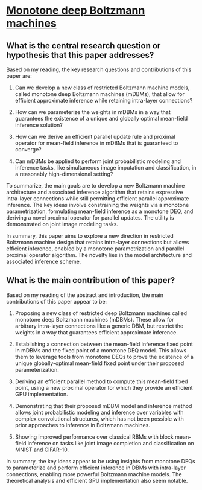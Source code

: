 # [Monotone deep Boltzmann machines](https://arxiv.org/abs/2307.04990v1)

## What is the central research question or hypothesis that this paper addresses?

 Based on my reading, the key research questions and contributions of this paper are:

1. Can we develop a new class of restricted Boltzmann machine models, called monotone deep Boltzmann machines (mDBMs), that allow for efficient approximate inference while retaining intra-layer connections? 

2. How can we parameterize the weights in mDBMs in a way that guarantees the existence of a unique and globally optimal mean-field inference solution?

3. How can we derive an efficient parallel update rule and proximal operator for mean-field inference in mDBMs that is guaranteed to converge?

4. Can mDBMs be applied to perform joint probabilistic modeling and inference tasks, like simultaneous image imputation and classification, in a reasonably high-dimensional setting?

To summarize, the main goals are to develop a new Boltzmann machine architecture and associated inference algorithm that retains expressive intra-layer connections while still permitting efficient parallel approximate inference. The key ideas involve constraining the weights via a monotone parametrization, formulating mean-field inference as a monotone DEQ, and deriving a novel proximal operator for parallel updates. The utility is demonstrated on joint image modeling tasks.

In summary, this paper aims to explore a new direction in restricted Boltzmann machine design that retains intra-layer connections but allows efficient inference, enabled by a monotone parametrization and parallel proximal operator algorithm. The novelty lies in the model architecture and associated inference scheme.


## What is the main contribution of this paper?

 Based on my reading of the abstract and introduction, the main contributions of this paper appear to be:

1. Proposing a new class of restricted deep Boltzmann machines called monotone deep Boltzmann machines (mDBMs). These allow for arbitrary intra-layer connections like a generic DBM, but restrict the weights in a way that guarantees efficient approximate inference. 

2. Establishing a connection between the mean-field inference fixed point in mDBMs and the fixed point of a monotone DEQ model. This allows them to leverage tools from monotone DEQs to prove the existence of a unique globally-optimal mean-field fixed point under their proposed parameterization.

3. Deriving an efficient parallel method to compute this mean-field fixed point, using a new proximal operator for which they provide an efficient GPU implementation. 

4. Demonstrating that their proposed mDBM model and inference method allows joint probabilistic modeling and inference over variables with complex convolutional structures, which has not been possible with prior approaches to inference in Boltzmann machines.

5. Showing improved performance over classical RBMs with block mean-field inference on tasks like joint image completion and classification on MNIST and CIFAR-10.

In summary, the key ideas appear to be using insights from monotone DEQs to parameterize and perform efficient inference in DBMs with intra-layer connections, enabling more powerful Boltzmann machine models. The theoretical analysis and efficient GPU implementation also seem notable.
